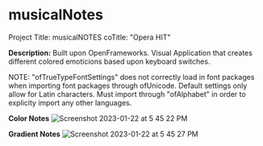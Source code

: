 # musicalNotes

Project Title: musicalNOTES
coTitle: "Opera HIT"

**Description:** 
Built upon OpenFrameworks.
Visual Application that creates different colored emoticions based upon keyboard switches.

NOTE: 
"ofTrueTypeFontSettings" does not correctly load in font packages when importing font packages through ofUnicode.
Default settings only allow for Latin characters. Must import through "ofAlphabet" in order to explicity import any other languages.

**Color Notes**
![Screenshot 2023-01-22 at 5 45 22 PM](https://user-images.githubusercontent.com/90582033/213954861-225a88d4-3565-4f03-b347-acf7125f2727.png)

**Gradient Notes**
![Screenshot 2023-01-22 at 5 45 27 PM](https://user-images.githubusercontent.com/90582033/213954882-9c7e654f-eae0-42f4-bb96-88afc99e0476.png)
